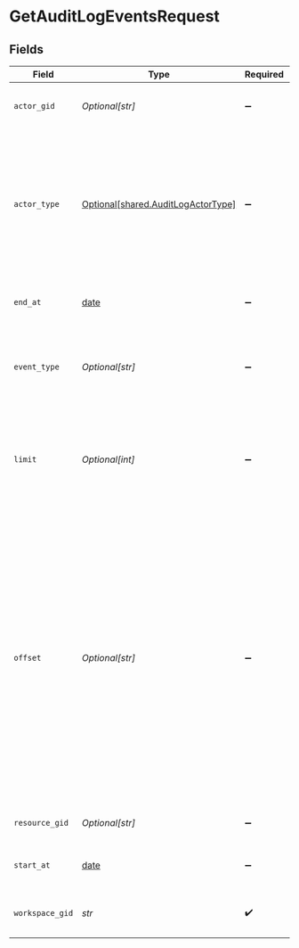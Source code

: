 # GetAuditLogEventsRequest


## Fields

| Field                                                                                                                                                                                                                                                                                                                                                          | Type                                                                                                                                                                                                                                                                                                                                                           | Required                                                                                                                                                                                                                                                                                                                                                       | Description                                                                                                                                                                                                                                                                                                                                                    |
| -------------------------------------------------------------------------------------------------------------------------------------------------------------------------------------------------------------------------------------------------------------------------------------------------------------------------------------------------------------- | -------------------------------------------------------------------------------------------------------------------------------------------------------------------------------------------------------------------------------------------------------------------------------------------------------------------------------------------------------------- | -------------------------------------------------------------------------------------------------------------------------------------------------------------------------------------------------------------------------------------------------------------------------------------------------------------------------------------------------------------- | -------------------------------------------------------------------------------------------------------------------------------------------------------------------------------------------------------------------------------------------------------------------------------------------------------------------------------------------------------------- |
| `actor_gid`                                                                                                                                                                                                                                                                                                                                                    | *Optional[str]*                                                                                                                                                                                                                                                                                                                                                | :heavy_minus_sign:                                                                                                                                                                                                                                                                                                                                             | Filter to events triggered by the actor with this ID.                                                                                                                                                                                                                                                                                                          |
| `actor_type`                                                                                                                                                                                                                                                                                                                                                   | [Optional[shared.AuditLogActorType]](../../models/shared/auditlogactortype.md)                                                                                                                                                                                                                                                                                 | :heavy_minus_sign:                                                                                                                                                                                                                                                                                                                                             | Filter to events with an actor of this type.<br/>This only needs to be included if querying for actor types without an ID. If `actor_gid` is included, this should be excluded.                                                                                                                                                                                |
| `end_at`                                                                                                                                                                                                                                                                                                                                                       | [date](https://docs.python.org/3/library/datetime.html#date-objects)                                                                                                                                                                                                                                                                                           | :heavy_minus_sign:                                                                                                                                                                                                                                                                                                                                             | Filter to events created before this time (exclusive).                                                                                                                                                                                                                                                                                                         |
| `event_type`                                                                                                                                                                                                                                                                                                                                                   | *Optional[str]*                                                                                                                                                                                                                                                                                                                                                | :heavy_minus_sign:                                                                                                                                                                                                                                                                                                                                             | Filter to events of this type.<br/>Refer to the [Supported AuditLogEvents](/docs/supported-auditlogevents) for a full list of values.                                                                                                                                                                                                                          |
| `limit`                                                                                                                                                                                                                                                                                                                                                        | *Optional[int]*                                                                                                                                                                                                                                                                                                                                                | :heavy_minus_sign:                                                                                                                                                                                                                                                                                                                                             | Results per page.<br/>The number of objects to return per page. The value must be between 1 and 100.                                                                                                                                                                                                                                                           |
| `offset`                                                                                                                                                                                                                                                                                                                                                       | *Optional[str]*                                                                                                                                                                                                                                                                                                                                                | :heavy_minus_sign:                                                                                                                                                                                                                                                                                                                                             | Offset token.<br/>An offset to the next page returned by the API. A pagination request will return an offset token, which can be used as an input parameter to the next request. If an offset is not passed in, the API will return the first page of results.<br/>'Note: You can only pass in an offset that was returned to you via a previously paginated request.' |
| `resource_gid`                                                                                                                                                                                                                                                                                                                                                 | *Optional[str]*                                                                                                                                                                                                                                                                                                                                                | :heavy_minus_sign:                                                                                                                                                                                                                                                                                                                                             | Filter to events with this resource ID.                                                                                                                                                                                                                                                                                                                        |
| `start_at`                                                                                                                                                                                                                                                                                                                                                     | [date](https://docs.python.org/3/library/datetime.html#date-objects)                                                                                                                                                                                                                                                                                           | :heavy_minus_sign:                                                                                                                                                                                                                                                                                                                                             | Filter to events created after this time (inclusive).                                                                                                                                                                                                                                                                                                          |
| `workspace_gid`                                                                                                                                                                                                                                                                                                                                                | *str*                                                                                                                                                                                                                                                                                                                                                          | :heavy_check_mark:                                                                                                                                                                                                                                                                                                                                             | Globally unique identifier for the workspace or organization.                                                                                                                                                                                                                                                                                                  |